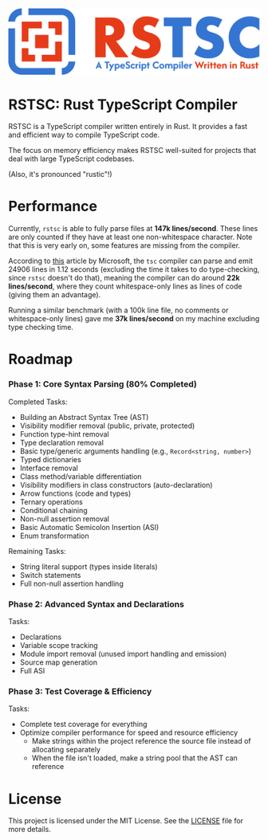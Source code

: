 ![Banner](./assets/banner.svg)

# RSTSC: Rust TypeScript Compiler

RSTSC is a TypeScript compiler written entirely in Rust. It provides a fast and efficient way to compile TypeScript code.

The focus on memory efficiency makes RSTSC well-suited for projects that deal with large TypeScript codebases.

(Also, it's pronounced "rustic"!)

# Performance

Currently, `rstsc` is able to fully parse files at **147k lines/second**.
These lines are only counted if they have at least one non-whitespace character.
Note that this is very early on, some features are missing from the compiler.

According to [this](https://github.com/microsoft/Typescript/wiki/Performance)
article by Microsoft, the `tsc` compiler can parse and emit 24906 lines in 1.12
seconds (excluding the time it takes to do type-checking, since `rstsc` doesn't
do that), meaning the compiler can do around **22k lines/second**, where they
count whitespace-only lines as lines of code (giving them an advantage).

Running a similar benchmark (with a 100k line file, no comments or
whitespace-only lines) gave me **37k lines/second** on my machine excluding type checking time.

# Roadmap

### Phase 1: Core Syntax Parsing (80% Completed)

Completed Tasks:
 - Building an Abstract Syntax Tree (AST)
 - Visibility modifier removal (public, private, protected)
 - Function type-hint removal
 - Type declaration removal
 - Basic type/generic arguments handling (e.g., `Record<string, number>`)
 - Typed dictionaries
 - Interface removal
 - Class method/variable differentiation
 - Visibility modifiers in class constructors (auto-declaration)
 - Arrow functions (code and types)
 - Ternary operations
 - Conditional chaining
 - Non-null assertion removal
 - Basic Automatic Semicolon Insertion (ASI)
 - Enum transformation

Remaining Tasks:
 - String literal support (types inside literals)
 - Switch statements
 - Full non-null assertion handling

### Phase 2: Advanced Syntax and Declarations

Tasks:
 - Declarations
 - Variable scope tracking
 - Module import removal (unused import handling and emission)
 - Source map generation
 - Full ASI

### Phase 3: Test Coverage & Efficiency

Tasks:
 - Complete test coverage for everything
 - Optimize compiler performance for speed and resource efficiency
   - Make strings within the project reference the source file instead of allocating separately
   - When the file isn't loaded, make a string pool that the AST can reference


# License

This project is licensed under the MIT License. See the [LICENSE](LICENSE) file for more details.
